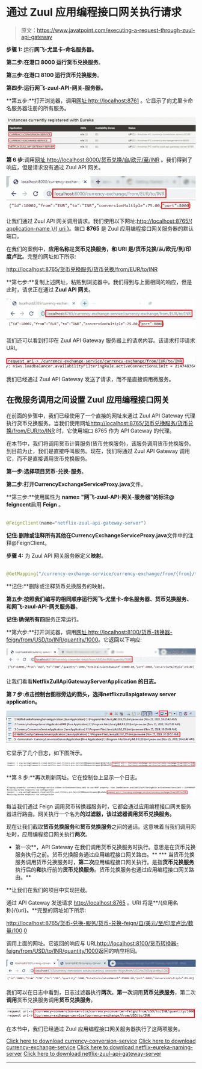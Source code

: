 # 通过 Zuul 应用编程接口网关执行请求

> 原文：<https://www.javatpoint.com/executing-a-request-through-zuul-api-gateway>

**步骤 1:** 运行**网飞-尤里卡-命名服务器。**

**第二步:**在港口 **8000** 运行**货币兑换服务**。

**第三步:**在港口 **8100** 运行**货币兑换服务**。

**第四步:**运行**网飞-zuul-API-网关-服务器。**

**第五步:**打开浏览器，调用[网址 http://localhost:8761](http://localhost:8761) 。它显示了向尤里卡命名服务器注册的所有服务。

![Executing a Request through Zuul API Gateway](img/5a1039e50e601ba8b3fb700042a917ab.png)

**第 6 步**:调用[网址 http://localhost:8000/货币兑换/自/欧元/至/INR](http://localhost:8000/currency-exchange/from/EUR/to/INR) 。我们得到了响应，但是请求没有通过 Zuul API 网关。

![Executing a Request through Zuul API Gateway](img/aa1f600ce5560f42c860861a77670e35.png)

让我们通过 Zuul API 网关调用请求。我们使用以下网址:[http://localhost:8765/{ application-name }/{ uri }](http://localhost:8765/%7bapplication-name%7d/%7buri%7d)。端口 **8765** 是 Zuul 应用编程接口网关服务器的默认端口。

在我们的案例中，**应用名称**是**货币兑换服务，**和 **URI** 是**/货币兑换/从/欧元/到/印度卢比**。完整的网址如下所示:

[http://localhost:8765/货币兑换服务/货币兑换/from/EUR/to/INR](http://localhost:8765/currency-exchange-service/currency-exchange/from/EUR/to/INR)

**第七步:**复制上述网址，粘贴到浏览器中。我们得到与上面相同的响应，但是此时，请求正在通过 **Zuul API 网关**。

![Executing a Request through Zuul API Gateway](img/b3db519763ebf1795c8fb33084798079.png)

我们还可以看到打印在 Zuul API Gateway 服务器上的请求内容。该请求打印请求 URI。

![Executing a Request through Zuul API Gateway](img/202ac4cf602cae1ef5eab4f8d3387411.png)

我们已经通过 Zuul API Gateway 发送了请求，而不是直接调用微服务。

## 在微服务调用之间设置 Zuul 应用编程接口网关

在前面的步骤中，我们已经使用了一个直接的网址来通过 Zuul API Gateway 代理执行货币兑换服务。当我们使用网址[http://localhost:8765/货币兑换服务/货币兑换/from/EUR/to/INR](http://localhost:8765/currency-exchange-service/currency-exchange/from/EUR/to/INR) 时，它使用端口 8765 作为 API Gateway 的代理。

在本节中，我们将调用货币计算服务(货币兑换服务)，该服务调用货币兑换服务。到目前为止，我们是直接呼叫服务。现在，我们将通过 Zuul API Gateway 调用它，而不是直接调用货币兑换服务。

**第一步:**选择项目**货币-兑换-服务**。

**第二步:**打开**CurrencyExchangeServiceProxy.java**文件。

**第三步:**使用属性为 **name= "网飞-zuul-API-网关-服务器"**的标注**@ feigncent**启用 **Feign** 。

```java

@FeignClient(name="netflix-zuul-api-gateway-server")

```

**记住:**删除或注释所有其他在**CurrencyExchangeServiceProxy.java**文件中的注释@FeignClient。

**步骤 4:** 为 Zuul API 网关服务器定义**映射**。

```java

@GetMapping("/currency-exchange-service/currency-exchange/from/{from}/to/{to}")

```

**记住:**删除或注释货币兑换服务的映射。

**第五步:**按照我们编写的相同顺序运行**网飞-尤里卡-命名服务器、货币兑换服务、**和**网飞-zuul-API-网关服务器**。

**记住:**确保所有**四**服务正常运行。

**第六步:**打开浏览器，调用[网址 http://localhost:8100/货币-转换器-feign/from/USD/to/INR/quantity/1000](http://localhost:8100/currency-converter-feign/from/USD/to/INR/quantity/1000)。它返回以下响应:

![Executing a Request through Zuul API Gateway](img/640f0fe95988be9acb965ada25ba975e.png)

让我们看看**NetflixZullApiGatewayServerApplication 的日志。**

**第 7 步:**点击控制台图标旁边的箭头，选择**netflixzullapigateway server application。**

![Executing a Request through Zuul API Gateway](img/4fed1966cfdf470e80bdf56004ea7b99.png)

它显示了几个日志，如下图所示。

![Executing a Request through Zuul API Gateway](img/2ab5f834f15f015f51df480b5b570af6.png)

**第 8 步:**再次刷新网址。它在控制台上显示一个日志。

![Executing a Request through Zuul API Gateway](img/80630fc3d95a86416bab9fae02d73643.png)

每当我们通过 Feign 调用货币转换器服务时，它都会通过应用编程接口网关服务器进行路由。网关执行一个名为**的过滤器，该过滤器调用货币兑换服务。**

现在让我们截取**货币兑换服务**和**货币兑换服务**之间的通话。这意味着当我们调用网址时，应用编程接口网关执行**两次**。

*   第一次**，API Gateway 在我们调用货币兑换服务时执行。意思是在货币兑换服务执行之前。货币兑换服务通过应用编程接口网关路由。**
***   当货币兑换服务调用货币兑换服务时，**第二次**应用编程接口网关执行。是指**货币兑换服务**执行后的**和**执行前的**货币兑换服务**。货币兑换服务也通过应用编程接口网关路由。**

 **让我们在我们的项目中实现拦截。

通过 API Gateway 发送请求 [http://localhost:8765](http://localhost:8765) 。URI 将是**/{应用名称}/{uri}。**完整的网址如下所示:

[http://localhost:8765/货币-兑换-服务/货币-兑换-feign/自/美元/至/印度卢比/数量/100](http://localhost:8765/currency-conversion-service/currency-converter-feign/from/USD/to/INR/quantity/100) <u>0</u>

调用上面的网址。它返回的响应与 URL[http://localhost:8100/货币转换器-feign/from/USD/to/INR/quantity/1000](http://localhost:8100/currency-converter-feign/from/USD/to/INR/quantity/1000)返回的响应相同。

![Executing a Request through Zuul API Gateway](img/bca23599809a874452d5aae23a010f1c.png)

我们可以在日志中看到，日志过滤器执行**两次**。**第一次**调用**货币兑换服务**，第二次**调用**货币兑换服务调用**货币兑换服务**。

![Executing a Request through Zuul API Gateway](img/bea656c123c3ab5193326ea30cf4c9eb.png)

在本节中，我们已经通过 Zuul 应用编程接口网关服务器执行了这两项服务。

[Click here to download currency-conversion-service](https://static.javatpoint.com/tutorial/microservices/download/request/currency-conversion-service.zip)
[Click here to download currency-exchange-service](https://static.javatpoint.com/tutorial/microservices/download/request/currency-exchange-service.zip)
[Click here to download netflix-eureka-naming-server](https://static.javatpoint.com/tutorial/microservices/download/request/netflix-eureka-naming-server.zip)
[Click here to download netflix-zuul-api-gateway-server](https://static.javatpoint.com/tutorial/microservices/download/request/netflix-zuul-api-gateway-server.zip)

* * ***